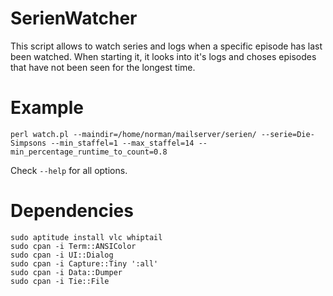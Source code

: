 # SerienWatcher

This script allows to watch series and logs when a specific episode has last been watched. When starting it, it looks into it's logs and choses episodes that have not been seen for the longest time.

# Example

```console
perl watch.pl --maindir=/home/norman/mailserver/serien/ --serie=Die-Simpsons --min_staffel=1 --max_staffel=14 --min_percentage_runtime_to_count=0.8
```

Check `--help` for all options.

# Dependencies

```console
sudo aptitude install vlc whiptail
sudo cpan -i Term::ANSIColor
sudo cpan -i UI::Dialog
sudo cpan -i Capture::Tiny ':all'
sudo cpan -i Data::Dumper
sudo cpan -i Tie::File
```
